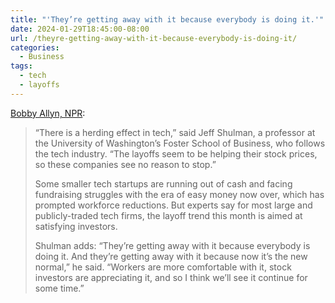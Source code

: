 ```yaml
---
title: "'They’re getting away with it because everybody is doing it.'"
date: 2024-01-29T18:45:00-08:00
url: /theyre-getting-away-with-it-because-everybody-is-doing-it/
categories:
  - Business
tags:
  - tech
  - layoffs
---
```


[Bobby Allyn, NPR](https://www.npr.org/2024/01/28/1227326215/nearly-25-000-tech-workers-laid-off-in-the-first-weeks-of-2024-whats-going-on):

> “There is a herding effect in tech,” said Jeff Shulman, a professor at the University of Washington’s Foster School of Business, who follows the tech industry. “The layoffs seem to be helping their stock prices, so these companies see no reason to stop.”
> 
> Some smaller tech startups are running out of cash and facing fundraising struggles with the era of easy money now over, which has prompted workforce reductions. But experts say for most large and publicly-traded tech firms, the layoff trend this month is aimed at satisfying investors.
>
> Shulman adds: “They’re getting away with it because everybody is doing it. And they’re getting away with it because now it’s the new normal,” he said. “Workers are more comfortable with it, stock investors are appreciating it, and so I think we’ll see it continue for some time.”
